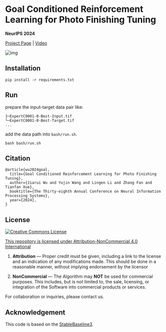 # Goal Conditioned Reinforcement Learning for Photo Finishing Tuning

**NeurIPS 2024**

[Project Page](https://openimaginglab.github.io/RLPixTuner/) | [Video](https://www.youtube.com/watch?v=fFIkc3KHS28)

![img](https://openimaginglab.github.io/RLPixTuner/static/images/teaser.png)


## Installation
```
pip install -r requirements.txt
```

## Run

prepare the input-target data pair like:

```
├─ExpertC0001-0-Best-Input.tif
└─ExpertC0001-0-Best-Target.tif
...
```

add the data path into `bash/run.sh`.

```
bash bash/run.sh
```

## Citation
```
@article{wu2024goal,
  title={Goal Conditioned Reinforcement Learning for Photo Finishing Tuning},
  author={Jiarui Wu and Yujin Wang and Lingen Li and Zhang Fan and Tianfan Xue},
  booktitle={The Thirty-eighth Annual Conference on Neural Information Processing Systems},
  year={2024},
}
```

## License

<a rel="license" href="https://creativecommons.org/licenses/by-nc/4.0/"><img alt="Creative Commons License" style="border-width:0" src="https://licensebuttons.net/l/by-nc/4.0/88x31.png" />

This repository is licensed under [Attribution-NonCommercial 4.0 International](https://creativecommons.org/licenses/by-nc/4.0/deed.en)
1. **Attribution** — Proper credit must be given, including a link to the license and an indication of any modifications made. This should be done in a reasonable manner, without implying endorsement by the licensor

2. **NonCommercial** — The Algorithm may **NOT** be used for commercial purposes. This includes, but is not limited to, the sale, licensing, or integration of the Software into commercial products or services.

For collaboration or inquiries, please contact us.

## Acknowledgement

This code is based on the [StableBaseline3](https://stable-baselines3.readthedocs.io/en/master/index.html).
